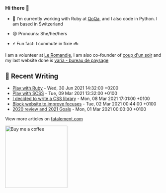 ### Hi there 👋

<!--
**dianedelallee/dianedelallee** is a ✨ _special_ ✨ repository because its `README.md` (this file) appears on your GitHub profile.
-->

- 🔭 I’m currently working with Ruby at [QoQa](https://www.qoqa.ch/fr), and I also code in Python. I am based in Switzerland 

- 😄 Pronouns: She/her/hers
- ⚡ Fun fact: I commute in fixie 🚲

I am a volunteer at [Le Romandie](https://www.leromandie.ch/), I am also co-founder of [coup d'un soir](https://www.coup-dun-soir.ch/actualites) and my last website done is  [varia - bureau de paysage](https://www.varia-paysage.ch/)

## 📝 Recent Writing

<!-- writing starts -->
* [Play with Ruby](https://fatalement.com//posts/play-with-ruby/) - Wed, 30 Jun 2021 14:32:00 +0200
* [Play with SCSS](https://fatalement.com//posts/scss-tips/) - Tue, 09 Mar 2021 13:32:00 +0100
* [I decided to write a CSS library](https://fatalement.com//posts/why-i-wrote-a-css-lib/) - Mon, 08 Mar 2021 17:01:00 +0100
* [Block website to improve focuses](https://fatalement.com//posts/block-website-to-improve-focus/) - Tue, 02 Mar 2021 00:44:00 +0100
* [2020 review and 2021 Goals](https://fatalement.com//posts/review-2020-and-2021-goals/) - Mon, 01 Mar 2021 00:00:00 +0100
<!-- writing ends -->

View more articles on [fatalement.com](https://fatalement.com)

<a href="https://www.buymeacoffee.com/dianedelallee" target="_blank"><img src="https://fatalement.com/assets/img/sample/buy_coffee.png" width="200" alt="Buy me a coffee"></a>
